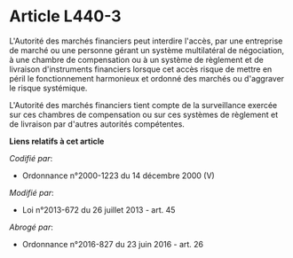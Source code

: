 # Article L440-3

L'Autorité des marchés financiers peut interdire l'accès, par une entreprise de marché ou une personne gérant un système
multilatéral de négociation, à une chambre de compensation ou à un système de règlement et de livraison d'instruments
financiers lorsque cet accès risque de mettre en péril le fonctionnement harmonieux et ordonné des marchés ou d'aggraver le
risque systémique. 

L'Autorité des marchés financiers tient compte de la surveillance exercée sur ces chambres de compensation ou sur ces
systèmes de règlement et de livraison par d'autres autorités compétentes.

**Liens relatifs à cet article**

_Codifié par_:

  - Ordonnance n°2000-1223 du 14 décembre 2000 (V)

_Modifié par_:

  - Loi n°2013-672 du 26 juillet 2013 - art. 45

_Abrogé par_:

  - Ordonnance n°2016-827 du 23 juin 2016 - art. 26
